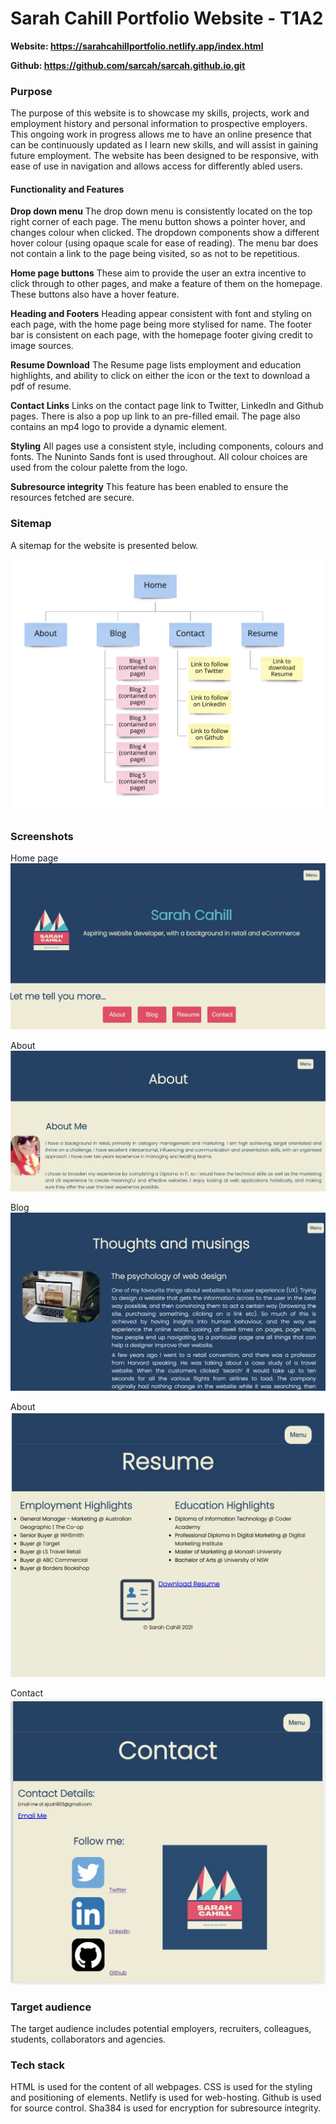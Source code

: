 # Sarah Cahill Portfolio Website - T1A2

**Website: https://sarahcahillportfolio.netlify.app/index.html**

**Github: https://github.com/sarcah/sarcah.github.io.git**

### Purpose
The purpose of this website is to showcase my skills, projects, work and employment history and personal information to prospective employers. This ongoing work in progress allows me to have an online presence that can be continuously updated as I learn new skills, and will assist in gaining future employment. The website has been designed to be responsive, with ease of use in navigation and allows access for differently abled users.

#### Functionality and Features
**Drop down menu**
The drop down menu is consistently located on the top right corner of each page. The menu button shows a pointer hover, and changes colour when clicked. The dropdown components show a different hover colour (using opaque scale for ease of reading). The menu bar does not contain a link to the page being visited, so as not to be repetitious. 

**Home page buttons**
These aim to provide the user an extra incentive to click through to other pages, and make a feature of them on the homepage. These buttons also have a hover feature.

**Heading and Footers**
Heading appear consistent with font and styling on each page, with the home page being more stylised for name.
The footer bar is consistent on each page, with the homepage footer giving credit to image sources. 

**Resume Download**
The Resume page lists employment and education highlights, and ability to click on either the icon or the text to download a pdf of resume.

**Contact Links**
Links on the contact page link to Twitter, LinkedIn and Github pages. There is also a pop up link to an pre-filled email. The page also contains an mp4 logo to provide a dynamic element.

**Styling**
All pages use a consistent style, including components, colours and fonts. The Nuninto Sands font is used throughout. All colour choices are used from the colour palette from the logo.

**Subresource integrity**
This feature has been enabled to ensure the resources fetched are secure. 

### Sitemap
A sitemap for the website is presented below.

![sitemap](/sitemap.png)

### Screenshots
Home page
![Home page](/img/screenshot_home.png)

About
![About page](/img/screenshot_about.png)

Blog
![Blog page](/img/screenshot_blog.png)

About
![Resume page](/img/screenshot_resume.png)

Contact
![About page](/img/screenshot_contact.png)

### Target audience
The target audience includes potential employers, recruiters, colleagues, students, collaborators and agencies.


### Tech stack
HTML is used for the content of all webpages.
CSS is used for the styling and positioning of elements.
Netlify is used for web-hosting.
Github is used for source control.
Sha384 is used for encryption for subresource integrity.